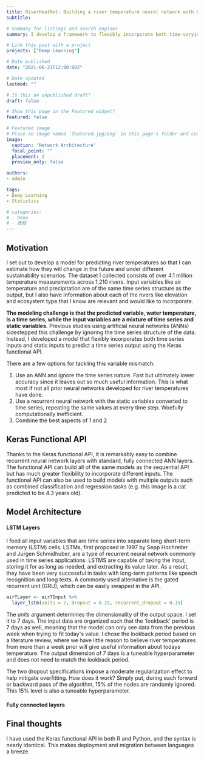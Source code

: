 ```yaml
---
title: RiverHeatNet: Building a river temperature neural network with Keras functional API
subtitle: 

# Summary for listings and search engines
summary: I develop a framework to flexibly incorporate both time-varying and static variables into a river temperature model with over 4 million observations.  

# Link this post with a project
projects: ["Deep Learning"]

# Date published
date: "2021-06-21T12:00:00Z"

# Date updated
lastmod: ""

# Is this an unpublished draft?
draft: false

# Show this page in the Featured widget?
featured: false

# Featured image
# Place an image named `featured.jpg/png` in this page's folder and customize its options here.
image:
  caption: 'Network Architecture'
  focal_point: ""
  placement: 2
  preview_only: false

authors:
- admin

tags:
- Deep Learning
- Statistics

# categories:
# - Demo
# - 教程
---
```


## Motivation
I set out to develop a model for predicting river temperatures so that I can estimate how they will change in the future and under different sustainability scenarios. The dataset I collected consists of over 4.1 million temperature measurements across 1,210 rivers. Input variables like air temperature and precipitation are of the same time series structure as the output, but I also have information about each of the rivers like elevation and ecosystem type that I know are relevant and would like to incorporate.

**The modeling challenge is that the predicted variable, water temperature, is a time series, while the input variables are a mixture of time series and static variables.**  Previous studies using artificial neural networks (ANNs) sidestepped this challenge by ignoring the time series structure of the data. Instead, I developed a model that flexibly incorporates both time series inputs and static inputs to predict a time series output using the Keras functional API.

There are a few options for tackling this variable mismatch:

1. Use an ANN and ignore the time series nature. Fast but ultimately lower accuracy since it leaves out so much useful information. This is what most if not all prior neural networks developed for river temperatures have done. 
2. Use a recurrent neural network with the static variables converted to time series, repeating the same values at every time step. Woefully computationally inefficient.
3. Combine the best aspects of 1 and 2

## Keras Functional API
Thanks to the Keras functional API, it is remarkably easy to combine recurrent neural network layers with standard, fully connected ANN layers. The functional API can build all of the same models as the sequential API but has much greater flexibility to incorporate different inputs. The functional API can also be used to build models with multiple outputs such as combined classification and regression tasks (e.g. this image is a cat predicted to be 4.3 years old).

## Model Architecture
#### LSTM Layers
I feed all input variables that are time series into separate long short-term memory (LSTM) cells. LSTMs, first proposed in 1997 by Sepp Hochreiter and Jurgen Schmidhuber, are a type of recurrent neural network commonly used in time series applications. LSTMS are capable of taking the input, storing it for as long as needed, and extracting its value later. As a result, they have been very successful in tasks with long-term patterns like speech recognition and long texts. A commonly used alternative is the gated recurrent unit (GRU), which can be easily swapped in the API.

``` r
airTLayer <- airTInput %>% 
  layer_lstm(units = 7, dropout = 0.15, recurrent_dropout = 0.15)
```

The _units_ argument determines the dimensionality of the output space. I set it to 7 days. The input data are organized such that the 'lookback' period is 7 days as well, meaning that the model can only see data from the previous week when trying to fit today's value. I chose the lookback period based on a literature review, where we have little reason to believe river temperatures from more than a week prior will give useful information about todays temperature. The output dimension of 7 days is a tuneable hyperparameter and does not need to match the lookback period. 

The two dropout specifications impose a moderate regularization effect to help mitigate overfitting. How does it work? Simply put, during each forward or backward pass of the algorithm, 15% of the nodes are randomly ignored. This 15% level is also a tuneable hyperparameter. 

#### Fully connected layers


## Final thoughts
I have used the Keras functional API in both R and Python, and the syntax is nearly identical. This makes deployment and migration between languages a breeze.